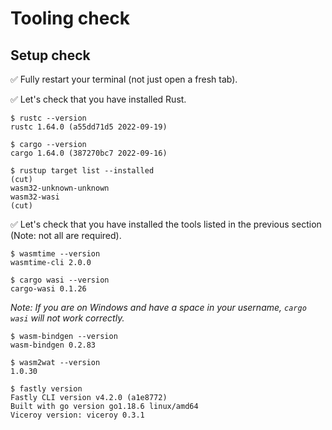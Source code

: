 # Tooling check

## Setup check

✅ Fully restart your terminal (not just open a fresh tab).

✅ Let's check that you have installed Rust.

```console
$ rustc --version
rustc 1.64.0 (a55dd71d5 2022-09-19)
```

```console
$ cargo --version
cargo 1.64.0 (387270bc7 2022-09-16)
```

```console
$ rustup target list --installed
(cut)
wasm32-unknown-unknown
wasm32-wasi
(cut)
```

✅ Let's check that you have installed the tools listed in the previous section (Note: not all are required).

```console
$ wasmtime --version
wasmtime-cli 2.0.0
```

```console
$ cargo wasi --version
cargo-wasi 0.1.26
```

_Note: If you are on Windows and have a space in your username, `cargo wasi` will not work correctly._

```console
$ wasm-bindgen --version
wasm-bindgen 0.2.83
```

```console
$ wasm2wat --version
1.0.30
```

```console
$ fastly version
Fastly CLI version v4.2.0 (a1e8772)
Built with go version go1.18.6 linux/amd64
Viceroy version: viceroy 0.3.1
```
